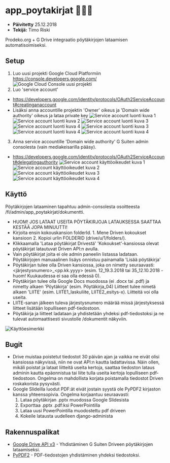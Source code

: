 # app_poytakirjat :page_facing_up::page_with_curl::bookmark_tabs:

- **Päivitetty** 25.12.2018
- **Tekijä:** Timo Riski

Prodeko.org + G Drive integraatio pöytäkirjojen lataamisen automatisoimiseksi.

## Setup

1. Luo uusi projekti Google Cloud Platformiin https://console.developers.google.com/
   ![Google Cloud Console uusi projekti](images/app_poytakirjat/gcp-new-project.png)
2. Luo 'service account'

- https://developers.google.com/identity/protocols/OAuth2ServiceAccount#creatinganaccount
- Lisäksi anna accountille projektin 'Owner' oikeus ja 'Domain wide authority' oikeus ja lataa private key
  ![Service account luonti kuva 1](images/app_poytakirjat/service-account-creation-1.png)
  ![Service account luonti kuva 2](images/app_poytakirjat/service-account-creation-2.png)
  ![Service account luonti kuva 3](images/app_poytakirjat/service-account-creation-3.png)
  ![Service account luonti kuva 4](images/app_poytakirjat/service-account-creation-4.png)
  ![Service account luonti kuva 3](images/app_poytakirjat/service-account-key-1.png)
  ![Service account luonti kuva 4](images/app_poytakirjat/service-account-key-2.png)
  ![Service account luonti kuva 4](images/app_poytakirjat/service-account-json-example.png)

3. Anna service accountille 'Domain wide authority' G Suiten admin consolesta (vain mediakeisarilla pääsy).

- https://developers.google.com/identity/protocols/OAuth2ServiceAccount#delegatingauthority
  ![Service account käyttöoikeudet kuva 1](images/app_poytakirjat/service-account-authorization-1.png)
  ![Service account käyttöoikeudet kuva 2](images/app_poytakirjat/service-account-authorization-2.png)
  ![Service account käyttöoikeudet kuva 3](images/app_poytakirjat/service-account-authorization-3.png)
  ![Service account käyttöoikeudet kuva 4](images/app_poytakirjat/service-account-authorization-4.png)

## Käyttö

Pöytäkirjojen lataaminen tapahtuu admin-consolesta osoitteesta /fi/admin/app_poytakirjat/dokumentti.

- HUOM! JOS LATAAT USEITA PÖYTÄKIRJOJA LATAUKSESSA SAATTAA KESTÄÄ JOPA MINUUTTI!
- Kirjoita ensin kokouskansion folderId. 1. Mene Driven kokoukset kansioon 2. Kopioi urlin FOLDERID (drive/u/1/folders/<FOLDERID>).
- Klikkaamalla 'Lataa pöytäkirjat Drivestä' 'Kokoukset'-kansiossa olevat pöytäkirjat latautuvat Driven API:n avulla.
- Vain pöytäkirjat joita ei ole admin paneelin listassa ladataan. Pöytäkirjojen manuaalinen lisäys onnistuu painamalla 'Lisää pöytäkirja'
- Pöytäkirjan tulee olla Driven kansiossa, joka on nimetty seuraavasti: <järjestysnumero>\_<pp.kk.yyyy> (esim. 12_19.3.2018 tai 35_12.10.2018 - huom! Kuukaudessa ei saa olla edessä 0).
- Pöytäkirjan tulee olla Google Docs muodossa (ei .docx tai .pdf) ja nimetty alkaen 'Pöytäkirja' (esim. Pöytäkirja_04) Liitteet tulee nimetä alkaen 'LIITE' (esim. LIITE1_laskuliite, LIITE2_esitys-x). Liitteitä voi olla useita.
- LIITE-sanan jälkeen tuleva järjestysnumero määrää missä järjestyksessä liitteet lisätään lopulliseen pdf-tiedostoon.
- Pöytäkirja ja liitteet ladataan ja yhdistetään yhdeksi pdf-tiedostoksi ja ne tulevat automaattisesti sivustolle /dokumentit näkyviin.

![Käyttöesimerkki](images/app_poytakirjat/how-to-use.png)

## Bugit

- Drive muistaa poistetut tiedostot 30 päivän ajan ja vaikka ne eivät olisi kansiossa näkyvissä, niin ne ovat API:n kautta ladattavissa. Näin ollen, mikäli poistat ja lataat liitteitä useita kertoja, saattaa tiedoston lataus adminin kautta epäonnistua tai liite tulla useita kertoja lopulliseen pdf-tiedostoon. Ongelma on mahdollista korjata poistamalla tiedostot Driven roskakorista pysyvästi.
- Google Slideilla luodut PDF:ät eivät jostain syystä ole PyPDF2 kirjaston kanssa yhteensopivia. Ongelma korjaantuu seuraavasti:
  1. Lataa pöytäkirjan .pptx muodossa Google Slidesista
  2. Exporttaa .pptx .pdf:ksi PowerPointilla
  3. Lataa uusi PowerPointilla muodostettu pdf driveen
  4. Kokeile latausta uudelleen django-administa

## Rakennuspalikat

- [Google Drive API v3](https://developers.google.com/drive/api/v3/reference/) - Yhdistäminen G Suiten Driveen pöytäkirjojen lataamiseksi.
- [PyPDF2](https://pythonhosted.org/PyPDF2/) - PDF-tiedostojen yhdistäminen yhdeksi tiedostoksi.
